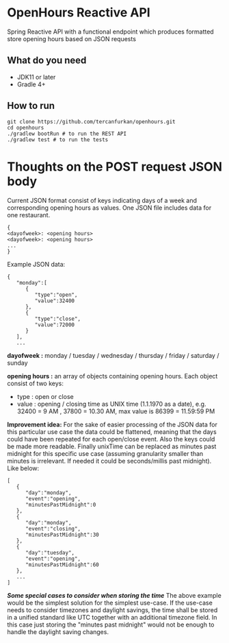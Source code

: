 # OpenHours Reactive API
Spring Reactive API with a functional endpoint which produces formatted store opening hours based on JSON requests

## What do you need
- JDK11 or later
- Gradle 4+

## How to run
```
git clone https://github.com/tercanfurkan/openhours.git
cd openhours
./gradlew bootRun # to run the REST API
./gradlew test # to run the tests
```

# Thoughts on the POST request JSON body
Current JSON format consist of keys indicating days of a week and corresponding opening hours as values. One JSON file includes data for one restaurant.
```
{
<dayofweek>: <opening hours>
<dayofweek>: <opening hours>
...
}
```
Example JSON data:
```
{
   "monday":[
      {
         "type":"open",
         "value":32400
      },
      {
         "type":"close",
         "value":72000
      }
   ],
   ...
```
**dayofweek :** monday / tuesday / wednesday / thursday / friday / saturday / sunday

**opening hours :** an array of objects containing opening hours. Each object consist of two keys:
- type : open or close
- value : opening / closing time as UNIX time (1.1.1970 as a date), e.g. 32400 = 9 AM , 37800 = 10.30 AM, max value is 86399 = 11.59:59 PM

**Improvement idea:** For the sake of easier processing of the JSON data for this particular use case the data could be flattened, meaning that the days could have been repeated for each open/close event. Also the keys could be made more readable. Finally unixTime can be replaced as minutes past midnight for this specific use case (assuming granularity smaller than minutes is irrelevant. If needed it could be seconds/millis past midnight). Like below:

```
[
   {
      "day":"monday",
      "event":"opening",
      "minutesPastMidnight":0
   },
   {
      "day":"monday",
      "event":"closing",
      "minutesPastMidnight":30
   },
   {
      "day":"tuesday",
      "event":"opening",
      "minutesPastMidnight":60
   },
   ...
]
```

***Some special cases to consider when storing the time***
The above example would be the simplest solution for the simplest use-case. If the use-case needs to consider timezones and daylight savings, the time shall be stored in a unified standard like UTC together with an additional timezone field. In this case just storing the "minutes past midnight" would not be enough to handle the daylight saving changes.
